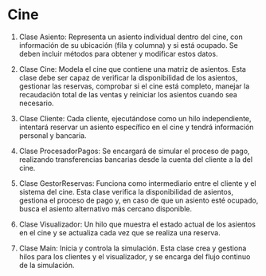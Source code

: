 # Cine  

1. Clase Asiento: Representa un asiento individual dentro del cine, con información de su ubicación (fila y columna) y si está ocupado. Se deben incluir métodos para obtener y modificar estos datos.

2. Clase Cine: Modela el cine que contiene una matriz de asientos. Esta clase debe ser capaz de verificar la disponibilidad de los asientos, gestionar las reservas, comprobar si el cine está completo, manejar la recaudación total de las ventas y reiniciar los asientos cuando sea necesario.

3. Clase Cliente: Cada cliente, ejecutándose como un hilo independiente, intentará reservar un asiento específico en el cine y tendrá información personal y bancaria.

4. Clase ProcesadorPagos: Se encargará de simular el proceso de pago, realizando transferencias bancarias desde la cuenta del cliente a la del cine.

5. Clase GestorReservas: Funciona como intermediario entre el cliente y el sistema del cine. Esta clase verifica la disponibilidad de asientos, gestiona el proceso de pago y, en caso de que un asiento esté ocupado, busca el asiento alternativo más cercano disponible.

6. Clase Visualizador: Un hilo que muestra el estado actual de los asientos en el cine y se actualiza cada vez que se realiza una reserva.

7. Clase Main: Inicia y controla la simulación. Esta clase crea y gestiona hilos para los clientes y el visualizador, y se encarga del flujo continuo de la simulación.
